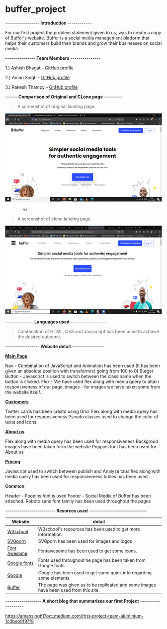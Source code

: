 # buffer_project

----------------- **Introduction** ------------

For our first project the problem statement given to us,  was to create a copy of [Buffer's](https://buffer.com/) website. Buffer is a social media management platform that helps their customers build their brands and grow their businesses on social media.

--------------- **Team Members** ---------------

1.) Ashish Bhagat - [GitHub profile](https://github.com/ashishbhagat123)

2.) Aman Singh - [GitHub profile](https://github.com/AmanSingh-code)

3.) Rakesh Thampy - [GitHub profile](https://github.com/Rakesh-Thampy/)

------ **Comparison of Original and CLone page** ---------

> A screenshot of original landing page

![Landing Page Original](https://github.com/Rakesh-Thampy/buffer_project/blob/main/screenshots/landing_original.png)

            vs

> A screenshot of clone landing page

![Landing Page clone](https://github.com/Rakesh-Thampy/buffer_project/blob/main/screenshots/landing_copy.png)

-------------- **Languages used** ------------------

> Combination of HTML, CSS and Javascript has been used to achieve the desired outcome.

----------------- **Website detail** ----------------


[**Main Page**](https://github.com/Rakesh-Thampy/buffer_project/blob/main/website/html/index.html)

Nav - Combination of JavaScript and Animation has been used (It has been given an absolute position with transform(x) going from 100 to 0)
Burger Button - Javascrict is used to switch between the class name when the button is clicked.
Flex - We have used flex along with media query to attain responsiveness of our page.
images - for images we have taken some from the website itself.

[**Customers**](https://github.com/Rakesh-Thampy/buffer_project/blob/main/website/html/customers.html)

Twitter cards has been creatd using Grid.
Flex along with media query has been used for responsiveness
Pseudo classes used to change the color of texts and icons.

[**About us**](https://github.com/Rakesh-Thampy/buffer_project/blob/main/website/html/about_us.html)

Flex along with media query has been used for responsiveness
Backgroud images have been taken form the website
Poppins font has been used for About us

[**Pricing**](https://github.com/Rakesh-Thampy/buffer_project/blob/main/website/html/pricing.html)

Javascript used to switch between publish and Analyze tabs
flex along with media query has been used for responsiveness
tables has been used

**Common**

Header - Poopins font is used 
Footer - Social Media of Buffer has been attached.
Roboto sans font family has been used throughout the pages           

------------------------- **Resorces used** -----------------------------

Website | detail
------------ | -------------
[W3school](https://www.w3schools.com)  | W3school's resources has been used to get more information.
[SVGporn](https://svgporn.com/) | SVGporn has been used for images and logos
[Font Awesome](https://fontawesome.com/) | Fontawesome has been used to get some icons.
[Google fonts](https://fonts.google.com/)  | Fonts used throughout he page has been taken from Google fonts.
[Google](https://google.co.in/) | Google has been used to get some quick info regarding some elements
[Buffer](https://buffer.com/)  | The page was given us to be replicated and some images have been used from this site.



------------------ **A short blog  that summarizes our first Project** -------------------

https://amansingh17oct.medium.com/first-project-team-aluminium-1c0beb9f97f8

